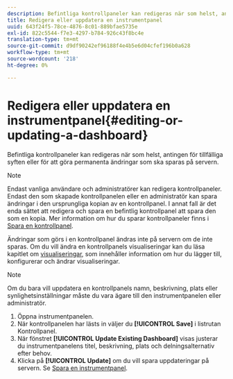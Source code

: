 ```yaml
---
description: Befintliga kontrollpaneler kan redigeras när som helst, antingen för tillfälliga syften eller för att göra permanenta ändringar som ska sparas på servern.
title: Redigera eller uppdatera en instrumentpanel
uuid: 643f24f5-78ce-4876-8c01-889bfae5735e
exl-id: 822c5544-f7e3-4297-b784-926c43f8bc4e
translation-type: tm+mt
source-git-commit: d9df90242ef96188f4e4b5e6d04cfef196b0a628
workflow-type: tm+mt
source-wordcount: '218'
ht-degree: 0%

---
```


# Redigera eller uppdatera en instrumentpanel{#editing-or-updating-a-dashboard}

Befintliga kontrollpaneler kan redigeras när som helst, antingen för tillfälliga syften eller för att göra permanenta ändringar som ska sparas på servern.

>[!NOTE]
>
>Endast vanliga användare och administratörer kan redigera kontrollpaneler. Endast den som skapade kontrollpanelen eller en administratör kan spara ändringar i den ursprungliga kopian av en kontrollpanel. I annat fall är det enda sättet att redigera och spara en befintlig kontrollpanel att spara den som en kopia. Mer information om hur du sparar kontrollpaneler finns i [Spara en kontrollpanel](../../../home/c-adobe-data-workbench-dashboard/c-dashboards/t-saving-a-dashboard.md#task-4132cf487bc640149c91afd0b7b0701e).

Ändringar som görs i en kontrollpanel ändras inte på servern om de inte sparas. Om du vill ändra en kontrollpanels visualiseringar kan du läsa kapitlet om [visualiseringar](../../../home/c-adobe-data-workbench-dashboard/c-visualizations/c-visualizations.md#concept-426ed20f270f4be48ecc3574f3078d8e), som innehåller information om hur du lägger till, konfigurerar och ändrar visualiseringar.

>[!NOTE]
>
>Om du bara vill uppdatera en kontrollpanels namn, beskrivning, plats eller synlighetsinställningar måste du vara ägare till den instrumentpanelen eller administratör.

1. Öppna instrumentpanelen.
1. När kontrollpanelen har lästs in väljer du **[!UICONTROL Save]** i listrutan Kontrollpanel.
1. När fönstret **[!UICONTROL Update Existing Dashboard]** visas justerar du instrumentpanelens titel, beskrivning, plats och delningsalternativ efter behov.
1. Klicka på **[!UICONTROL Update]** om du vill spara uppdateringar på servern. Se [Spara en instrumentpanel](../../../home/c-adobe-data-workbench-dashboard/c-dashboards/t-saving-a-dashboard.md#task-4132cf487bc640149c91afd0b7b0701e).
